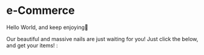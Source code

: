 <h1>
  e-Commerce
</h1>

Hello World, and keep enjoying🧐 

Our beautiful and massive nails are just waiting for you! Just click the below, and get your items! :
